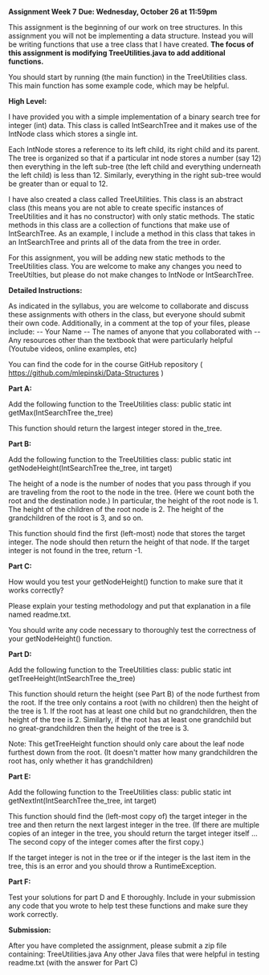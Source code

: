 **Assignment Week 7**
**Due: Wednesday, October 26 at 11:59pm**

This assignment is the beginning of our work on tree structures. In this assignment you will not be implementing a data structure. Instead you will be writing functions that use a tree class that I have created. **The focus of this assignment is modifying TreeUtilities.java to add additional functions.** 

You should start by running (the main function) in the TreeUtilities class. This main function has some example code, which may be helpful. 

**High Level:**

I have provided you with a simple implementation of a binary search tree for integer (int) data. This class is called IntSearchTree and it makes use of the IntNode class which stores a single int. 

Each IntNode stores a reference to its left child, its right child and its parent. The tree is organized so that if a particular int node stores a number (say 12) then everything in the left sub-tree (the left child and everything underneath the left child) is less than 12. Similarly, everything in the right sub-tree would be greater than or equal to 12. 

I have also created a class called TreeUtilities. This class is an abstract class (this means you are not able to create specific instances of TreeUtilities and it has no constructor) with only static methods. The static methods in this class are a collection of functions that make use of IntSearchTree. As an example, I include a method in this class that takes in an IntSearchTree and prints all of the data from the tree in order. 

For this assignment, you will be adding new static methods to the TreeUtilities class. You are welcome to make any changes you need to TreeUtilties, but please do not make changes to IntNode or IntSearchTree.



**Detailed Instructions:**

As indicated in the syllabus, you are welcome to collaborate and discuss these assignments with others in the class,  but everyone should submit their own code. Additionally, in a comment at the top of your files, please include:
-- Your Name
-- The names of anyone that you collaborated with
-- Any resources other than the textbook that were particularly helpful (Youtube videos, online examples, etc) 

You can find the code for in the course GitHub repository
( https://github.com/mlepinski/Data-Structures )


**Part A:**

Add the following function to the TreeUtilities class:
	public static int getMax(IntSearchTree  the_tree)

This function should return the largest integer stored in the_tree.


**Part B:**

Add the following function to the TreeUtilities class:
	public static int getNodeHeight(IntSearchTree  the_tree, int target)

The height of a node is the number of nodes that you pass through if you are traveling from the root to the node in the tree. (Here we count both the root and the destination node.) In particular, the height of the root node is 1. The height of the children of the root node is 2. The height of the grandchildren of the root is 3, and so on.

This function should find the first (left-most) node that stores the target integer. The node should then return the height of that node. If the target integer is not found in the tree, return -1.


**Part C:**

How would you test your getNodeHeight() function to make sure that it works correctly? 

Please explain your testing methodology and put that explanation in a file named readme.txt. 

You should write any code necessary to thoroughly test the correctness of your getNodeHeight() function.


**Part D:**

Add the following function to the TreeUtilities class:
	public static int getTreeHeight(IntSearchTree  the_tree)

This function should return the height (see Part B) of the node furthest from the root. If the tree only contains a root (with no children) then the height of the tree is 1. If the root has at least one child but no grandchildren, then the height of the tree is 2. Similarly, if the root has at least one grandchild but no great-grandchildren then the height of the tree is 3.

Note: This getTreeHeight function should only care about the leaf node furthest down from the root. (It doesn't matter how many grandchildren the root has, only whether it has grandchildren)

**Part E:** 

Add the following function to the TreeUtilities class:
	public static int getNextInt(IntSearchTree  the_tree, int target)

This function should find the (left-most copy of) the target  integer in the tree and then return the next largest integer in the tree. (If there are multiple copies of an integer in the tree, you should return the target integer itself … The second copy of the integer comes after the first copy.)

If the target integer is not in the tree or if the integer is the last item in the tree, this is an error and you should throw a RuntimeException.

**Part F:** 

Test your solutions for part D and E thoroughly. Include in your submission any code that you wrote to help test these functions and make sure they work correctly. 


**Submission:**

After you have completed the assignment, please submit a zip file containing:
     TreeUtilities.java
     Any other Java files that were helpful in testing
     readme.txt  (with the answer for Part C)
